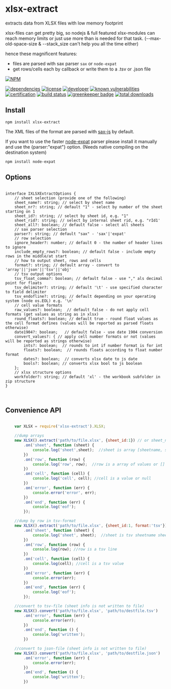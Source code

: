 # xlsx-extract

extracts data from XLSX files with low memory footprint


xlsx-files can get pretty big, so nodejs & full featured xlsx-modules can reach memory limits or just use more than is needed for that task. (--max-old-space-size & --stack_size can't help you all the time either)

hence these magnificent features:

- files are parsed with sax parser `sax` or `node-expat`
- get rows/cells each by callback or write them to a .tsv or .json file


[![NPM](https://nodei.co/npm/xlsx-extract.png?downloads=true&downloadRank=true&stars=true)](https://nodei.co/npm/xlsx-extract/)

[![dependencies](https://img.shields.io/david/ffalt/xlsx-extract.svg)](https://www.npmjs.com/package/xlsx-extract) 
[![license](https://img.shields.io/npm/l/xlsx-extract.svg)](http://opensource.org/licenses/MIT) 
[![developer](https://img.shields.io/badge/developer-awesome-brightgreen.svg)](https://github.com/ffalt/xlsx-extract) 
[![known vulnerabilities](https://snyk.io/test/github/ffalt/xlsx-extract/badge.svg)](https://snyk.io/test/github/ffalt/xlsx-extract) 
[![certification](https://api.codacy.com/project/badge/Grade/7bd868b2fb1c4f38ad9ef2ffb698c314)](https://www.codacy.com/app/ffalt/xlsx-extract) 
[![build status](https://travis-ci.org/ffalt/xlsx-extract.svg?branch=master)](https://travis-ci.org/ffalt/xlsx-extract) 
[![greenkeeper badge](https://badges.greenkeeper.io/ffalt/xlsx-extract.svg)](https://greenkeeper.io/)
[![total downloads](https://badgen.net/npm/dt/xlsx-extract)](https://badgen.net/npm/dt/xlsx-extract)


## Install

```
npm install xlsx-extract
```

The XML files of the format are parsed with [sax-js](https://github.com/isaacs/sax-js) by default. 

If you want to use the faster [node-expat](https://github.com/astro/node-expat) parser please install it manually and use the {parser:"expat"} option. (Needs native compiling on the destination system)
```
npm install node-expat
```


## Options

```

interface IXLSXExtractOptions {
	// sheet selection (provide one of the following)
	sheet_name?: string; // select by sheet name
	sheet_nr?: string; // default "1" - select by number of the sheet starting on 1
	sheet_id?: string; // select by sheet id, e.g. "1"
	sheet_rid?: string; // select by internal sheet rid, e.g. "rId1'
	sheet_all?: boolean; // default false - select all sheets
	// sax parser selection
	parser?: string; // default "sax" - 'sax'|'expat'
	// row selection
	ignore_header?: number; // default 0 - the number of header lines to ignore
	include_empty_rows?: boolean; // default false - include empty rows in the middle/at start
	// how to output sheet, rows and cells
	format?: string; // default array - convert to 'array'||'json'||'tsv'||'obj'
	// tsv output options
	tsv_float_comma?: boolean; // default false - use "," als decimal point for floats
	tsv_delimiter?: string; // default '\t' - use specified character to field delimiter
	tsv_endofline?: string; // default depending on your operating system (node os.EOL) e.g. '\n'
	// cell value formats
	raw_values?: boolean;  // default false - do not apply cell formats (get values as string as in xlsx)
	round_floats?: boolean; // default true - round float values as the cell format defines (values will be reported as parsed floats otherwise)
	date1904?: boolean;   // default false - use date 1904 conversion
	convert_values?: { // apply cell number formats or not (values will be reported as strings otherwise)
		ints?: boolean;  // rounds to int if number format is for int
		floats?: boolean;  // rounds floats according to float number format
		dates?: boolean;  // converts xlsx date to js date
		bools?: boolean; // converts xlsx bool to js boolean
	};
	// xlsx structure options
	workfolder?: string; // default 'xl' - the workbook subfolder in zip structure
}



```

## Convenience API

```javascript

	var XLSX = require('xlsx-extract').XLSX;

	//dump arrays
	new XLSX().extract('path/to/file.xlsx', {sheet_id:1}) // or sheet_name or sheet_nr
		.on('sheet', function (sheet) {
			console.log('sheet',sheet);  //sheet is array [sheetname, sheetid, sheetnr]
		})
		.on('row', function (row) {
			console.log('row', row);  //row is a array of values or []
		})
		.on('cell', function (cell) {
			console.log('cell', cell); //cell is a value or null
		})
		.on('error', function (err) {
			console.error('error', err);
		})
		.on('end', function (err) {
			console.log('eof');
		});

	//dump by row in tsv-format
	new XLSX().extract('path/to/file.xlsx', {sheet_id:1, format:'tsv'}) // or sheet_name or sheet_nr
		.on('sheet', function (sheet) {
			console.log('sheet', sheet);  //sheet is tsv sheetname sheetnr
		})
		.on('row', function (row) {
			console.log(row); //row is a tsv line
		})
		.on('cell', function (cell) {
			console.log(cell); //cell is a tsv value
		})
		.on('error', function (err) {
			console.error(err);
		})
		.on('end', function (err) {
			console.log('eof');
		});

	//convert to tsv-file (sheet info is not written to file)
	new XLSX().convert('path/to/file.xlsx', 'path/to/destfile.tsv')
		.on('error', function (err) {
			console.error(err);
		})
		.on('end', function () {
			console.log('written');
		})

	//convert to json-file (sheet info is not written to file)
	new XLSX().convert('path/to/file.xlsx', 'path/to/destfile.json')
		.on('error', function (err) {
			console.error(err);
		})
		.on('end', function () {
			console.log('written');
		})



```

